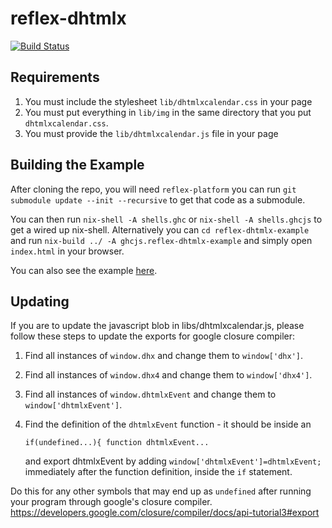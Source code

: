 # reflex-dhtmlx

[![Build Status](https://travis-ci.org/TaktInc/reflex-dhtmlx.svg?branch=master)](https://travis-ci.org/TaktInc/reflex-dhtmlx)

Requirements
------------

1. You must include the stylesheet `lib/dhtmlxcalendar.css` in your page
2. You must put everything in `lib/img` in the same directory that you put
   `dhtmlxcalendar.css`.
3. You must provide the `lib/dhtmlxcalendar.js` file in your page

Building the Example
--------------------

After cloning the repo, you will need `reflex-platform` you can run `git submodule update --init --recursive` to get that code as a submodule.

You can then run `nix-shell -A shells.ghc` or `nix-shell -A shells.ghcjs` to get a wired up nix-shell.
Alternatively you can `cd reflex-dhtmlx-example` and run `nix-build ../ -A ghcjs.reflex-dhtmlx-example` and simply open `index.html` in your browser.

You can also see the example [here](https://taktinc.github.io/reflex-dhtmlx/).

Updating
--------

If you are to update the javascript blob in libs/dhtmlxcalendar.js, please follow
these steps to update the exports for google closure compiler:

1. Find all instances of `window.dhx` and change them to `window['dhx']`.
2. Find all instances of `window.dhx4` and change them to `window['dhx4']`.
3. Find all instances of `window.dhtmlxEvent` and change them to `window['dhtmlxEvent']`.
4. Find the definition of the `dhtmlxEvent` function - it should be inside an

    `if(undefined...){ function dhtmlxEvent...`

   and export dhtmlxEvent by adding `window['dhtmlxEvent']=dhtmlxEvent;` immediately after
   the function definition, inside the `if` statement.

Do this for any other symbols that may end up as `undefined` after running your program
through google's closure compiler.
https://developers.google.com/closure/compiler/docs/api-tutorial3#export

